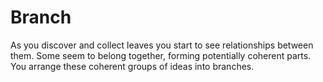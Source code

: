 # Branch

As you discover and collect leaves you start to see relationships between them. Some seem to belong together, forming potentially coherent parts. You arrange these coherent groups of ideas into branches.
